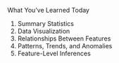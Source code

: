 What You’ve Learned Today
1. Summary Statistics
2. Data Visualization
3. Relationships Between Features
4. Patterns, Trends, and Anomalies
5. Feature-Level Inferences
